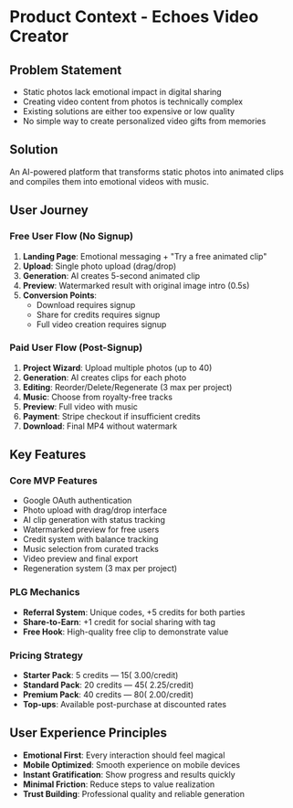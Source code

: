 # Product Context - Echoes Video Creator

## Problem Statement
- Static photos lack emotional impact in digital sharing
- Creating video content from photos is technically complex
- Existing solutions are either too expensive or low quality
- No simple way to create personalized video gifts from memories

## Solution
An AI-powered platform that transforms static photos into animated clips and compiles them into emotional videos with music.

## User Journey

### Free User Flow (No Signup)
1. **Landing Page**: Emotional messaging + "Try a free animated clip"
2. **Upload**: Single photo upload (drag/drop)
3. **Generation**: AI creates 5-second animated clip
4. **Preview**: Watermarked result with original image intro (0.5s)
5. **Conversion Points**: 
   - Download requires signup
   - Share for credits requires signup
   - Full video creation requires signup

### Paid User Flow (Post-Signup)
1. **Project Wizard**: Upload multiple photos (up to 40)
2. **Generation**: AI creates clips for each photo
3. **Editing**: Reorder/Delete/Regenerate (3 max per project)
4. **Music**: Choose from royalty-free tracks
5. **Preview**: Full video with music
6. **Payment**: Stripe checkout if insufficient credits
7. **Download**: Final MP4 without watermark

## Key Features

### Core MVP Features
- Google OAuth authentication
- Photo upload with drag/drop interface
- AI clip generation with status tracking
- Watermarked preview for free users
- Credit system with balance tracking
- Music selection from curated tracks
- Video preview and final export
- Regeneration system (3 max per project)

### PLG Mechanics
- **Referral System**: Unique codes, +5 credits for both parties
- **Share-to-Earn**: +1 credit for social sharing with tag
- **Free Hook**: High-quality free clip to demonstrate value

### Pricing Strategy
- **Starter Pack**: 5 credits — $15 (~$3.00/credit)
- **Standard Pack**: 20 credits — $45 (~$2.25/credit)  
- **Premium Pack**: 40 credits — $80 (~$2.00/credit)
- **Top-ups**: Available post-purchase at discounted rates

## User Experience Principles
- **Emotional First**: Every interaction should feel magical
- **Mobile Optimized**: Smooth experience on mobile devices
- **Instant Gratification**: Show progress and results quickly
- **Minimal Friction**: Reduce steps to value realization
- **Trust Building**: Professional quality and reliable generation 